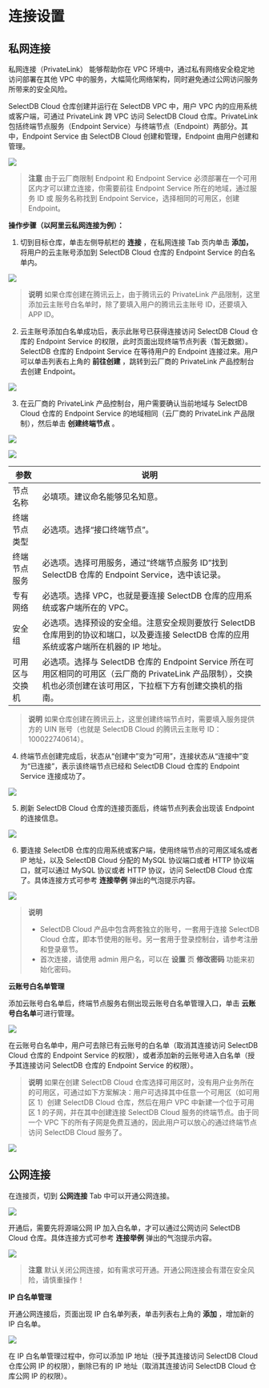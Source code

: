 # 连接设置

## 私网连接

私网连接（PrivateLink） 能够帮助你在 VPC 环境中，通过私有网络安全稳定地访问部署在其他 VPC 中的服务，大幅简化网络架构，同时避免通过公网访问服务所带来的安全风险。

SelectDB Cloud 仓库创建并运行在 SelectDB VPC 中，用户 VPC 内的应用系统或客户端，可通过 PrivateLink 跨 VPC 访问 SelectDB Cloud 仓库。PrivateLink 包括终端节点服务（Endpoint Service）与终端节点（Endpoint）两部分。其中，Endpoint Service 由 SelectDB Cloud 创建和管理，Endpoint 由用户创建和管理。

![](./assets/boxcnm8fyEXxdZ42HBFrEaE14bh.png)

> **注意** 由于云厂商限制 Endpoint 和 Endpoint Service 必须部署在一个可用区内才可以建立连接，你需要前往 Endpoint Service 所在的地域，通过服务 ID 或 服务名称找到 Endpoint Service，选择相同的可用区，创建 Endpoint。

**操作步骤（以阿里云私网连接为例）：**

1. 切到目标仓库，单击左侧导航栏的  **连接** ，在私网连接 Tab 页内单击  **添加，** 将用户的云主账号添加到 SelectDB Cloud 仓库的 Endpoint Service 的白名单内。

![](./assets/boxcnOpwwwKNZOPKl5ZttVs50Tc.png)

> **说明** 如果仓库创建在腾讯云上，由于腾讯云的 PrivateLink 产品限制，这里添加云主账号白名单时，除了要填入用户的腾讯云主账号 ID，还要填入 APP ID。

2. 云主账号添加白名单成功后，表示此账号已获得连接访问 SelectDB Cloud 仓库的 Endpoint Service 的权限，此时页面出现终端节点列表（暂无数据）。SelectDB 仓库的 Endpoint Service 在等待用户的 Endpoint 连接过来。用户可以单击列表右上角的  **前往创建** ，跳转到云厂商的 PrivateLink 产品控制台去创建 Endpoint。

![](./assets/boxcnnbRo1xIfnlFLvcrd1Id9Hg.png)

3. 在云厂商的 PrivateLink 产品控制台，用户需要确认当前地域与 SelectDB Cloud 仓库的 Endpoint Service 的地域相同（云厂商的 PrivateLink 产品限制），然后单击  **创建终端节点** 。

![](./assets/boxcnHB63CMym3yeFn9dJq4yGxg.png)

![](./assets/boxcnQd1e8lsmVcR5Svbb70wX4g.png)

| **参数**       | **说明**                                                     |
| -------------- | ------------------------------------------------------------ |
| 节点名称       | 必填项。建议命名能够见名知意。                               |
| 终端节点类型   | 必选项。选择“接口终端节点”。                                 |
| 终端节点服务   | 必选项。选择可用服务，通过“终端节点服务 ID”找到 SelectDB 仓库的 Endpoint Service，选中该记录。 |
| 专有网络       | 必选项。选择 VPC，也就是要连接 SelectDB 仓库的应用系统或客户端所在的 VPC。 |
| 安全组         | 必选项。选择预设的安全组。注意安全规则要放行 SelectDB 仓库用到的协议和端口，以及要连接 SelectDB 仓库的应用系统或客户端所在机器的 IP 地址。 |
| 可用区与交换机 | 必选项。选择与 SelectDB 仓库的 Endpoint Service 所在可用区相同的可用区（云厂商的 PrivateLink 产品限制），交换机也必须创建在该可用区，下拉框下方有创建交换机的指南。 |

> **说明** 如果仓库创建在腾讯云上，这里创建终端节点时，需要填入服务提供方的 UIN 账号（也就是 SelectDB Cloud 的腾讯云主账号 ID：100022740614）。

4. 终端节点创建完成后，状态从“创建中”变为“可用”，连接状态从“连接中”变为“已连接”，表示该终端节点已经和 SelectDB Cloud 仓库的 Endpoint Service 连接成功了。

![](./assets/boxcnyzPezlFok6cjHutIgmHzWd.png)

5. 刷新 SelectDB Cloud 仓库的连接页面后，终端节点列表会出现该 Endpoint 的连接信息。

![](./assets/boxcnwVhae53l1uRR8HywW2aymI.png)

6. 要连接 SelectDB 仓库的应用系统或客户端，使用终端节点的可用区域名或者 IP 地址，以及 SelectDB Cloud 分配的 MySQL 协议端口或者 HTTP 协议端口，就可以通过 MySQL 协议或者 HTTP 协议，访问 SelectDB Cloud 仓库了。具体连接方式可参考 **连接举例** 弹出的气泡提示内容。

![](./assets/boxcnkrNJqClBgUD4ftbVwK7sWh.png)

> **说明**
>
> * SelectDB Cloud 产品中包含两套独立的账号，一套用于连接 SelectDB Cloud 仓库，即本节使用的账号。另一套用于登录控制台，请参考注册和登录章节。
> * 首次连接，请使用 admin 用户名，可以在 **设置** 页 **修改密码** 功能来初始化密码。

**云账号白名单管理**

添加云账号白名单后，终端节点服务右侧出现云账号白名单管理入口，单击 **云账号白名单**可进行管理。

![](./assets/boxcnm8fyEXxdZ42HBFrEaE14gh.jpeg)

在云账号白名单中，用户可去除已有云账号的白名单（取消其连接访问 SelectDB Cloud 仓库的 Endpoint Service 的权限），或者添加新的云账号进入白名单（授予其连接访问 SelectDB 仓库的 Endpoint Service 的权限）。

> **说明**  如果在创建 SelectDB Cloud 仓库选择可用区时，没有用户业务所在的可用区，可通过如下方案解决：用户可选择其中任意一个可用区（如可用区 1）创建 SelectDB Cloud 仓库，然后在用户 VPC 中新建一个位于可用区 1 的子网，并在其中创建连接 SelectDB Cloud 服务的终端节点。由于同一个 VPC 下的所有子网是免费互通的，因此用户可以放心的通过终端节点访问 SelectDB Cloud 服务了。

![](./assets/boxcnm8fyEXxdZ42HBFrEaE14ah.png)


## 公网连接

在连接页，切到 **公网连接** Tab 中可以开通公网连接。

![](./assets/boxcnnoxA9u7mezVBcs2VIg97jh.png)

开通后，需要先将源端公网 IP 加入白名单，才可以通过公网访问 SelectDB Cloud 仓库。具体连接方式可参考 **连接举例** 弹出的气泡提示内容。

![](./assets/boxcn24GiFg5813iazQppPNjAzh.png)

> **注意** 默认关闭公网连接，如有需求可开通。开通公网连接会有潜在安全风险，请慎重操作！

**IP 白名单管理**

开通公网连接后，页面出现 IP 白名单列表，单击列表右上角的  **添加** ，增加新的 IP 白名单。

![](./assets/boxcnW8LTP73bVcScJrrzWm8kMf.jpeg)

在 IP 白名单管理过程中，你可以添加 IP 地址（授予其连接访问 SelectDB Cloud 仓库公网 IP 的权限），删除已有的 IP 地址（取消其连接访问 SelectDB Cloud 仓库公网 IP 的权限）。
